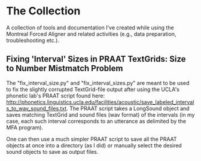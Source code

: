 # The Collection

A collection of tools and documentation I've created while using the Montreal Forced Aligner and related activities (e.g., data preparation, troubleshooting etc.).


## Fixing 'Interval' Sizes in PRAAT TextGrids: Size to Number Mistmatch Problem


The "fix_interval_size.py" and "fix_interval_sizes.py" are meant to be used to fix the slightly corrupted TextGrid-file output after using the UCLA's phonetic lab's PRAAT script found here: http://phonetics.linguistics.ucla.edu/facilities/acoustic/save_labeled_intervals_to_wav_sound_files.txt.
The PRAAT script takes a LongSound object and saves matching TextGrid and sound files (wav format) of the intervals (in my case, each such interval corresponds to an utterance as delimited by the MFA program).


One can then use a much simpler PRAAT script to save all the PRAAT objects at once into a directory (as I did) or manually select the desired sound objects to save as output files.
